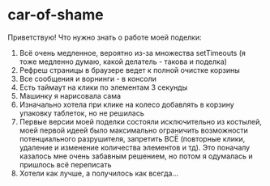 # car-of-shame
Приветствую!
Что нужно знать о работе моей поделки:
1. Всё очень медленное, вероятно из-за множества setTimeouts (я тоже медленно думаю, какой делатель - такова и поделка)
2. Рефреш страницы в браузере ведет к полной очистке корзины
3. Все сообщения и ворнинги - в консоли
4. Есть таймаут на клики по элементам 3 секунды
5. Машинку я нарисовала сама
6. Изначально хотела при клике на колесо добавлять в корзину упаковку таблеток, но не решилась
7. Первые версии моей поделки состояли исключительно из костылей, моей первой идеей было максимально ограничить возможности потенциального разрушителя, запретить ВСЁ (повторные клики, удаление и изменение количества элементов и тд). Это поначалу казалось мне очень забавным решением, но потом я одумалась и пришлось всё переписать
8. Хотели как лучше, а получилось как всегда... 

